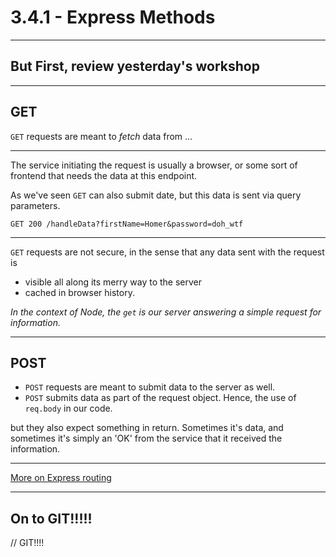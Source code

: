 # 3.4.1 - Express Methods

---

## But First, review yesterday's workshop

---

## GET

`GET` requests are meant to _fetch_ data from ...

---

The service initiating the request is usually a browser, or some sort of frontend that needs the data at this endpoint.

As we've seen `GET` can also submit date, but this data is sent via query parameters.

```
GET 200 /handleData?firstName=Homer&password=doh_wtf
```

---

`GET` requests are not secure, in the sense that any data sent with the request is

- visible all along its merry way to the server
- cached in browser history.

_In the context of Node, the `get` is our server answering a simple request for information._

---

## POST

- `POST` requests are meant to submit data to the server as well.
- `POST` submits data as part of the request object. Hence, the use of `req.body` in our code.



but they also expect something in return. Sometimes it's data, and sometimes it's simply an 'OK' from the service that it received the information.

---

[More on Express routing](https://expressjs.com/en/guide/routing.html)

---

## On to GIT!!!!!


// GIT!!!!


